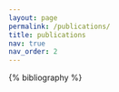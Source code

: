 ```yaml
---
layout: page
permalink: /publications/
title: publications
nav: true
nav_order: 2
---
```

<!-- _pages/publications.md -->

<div class="publications">

{% bibliography %}

</div>
